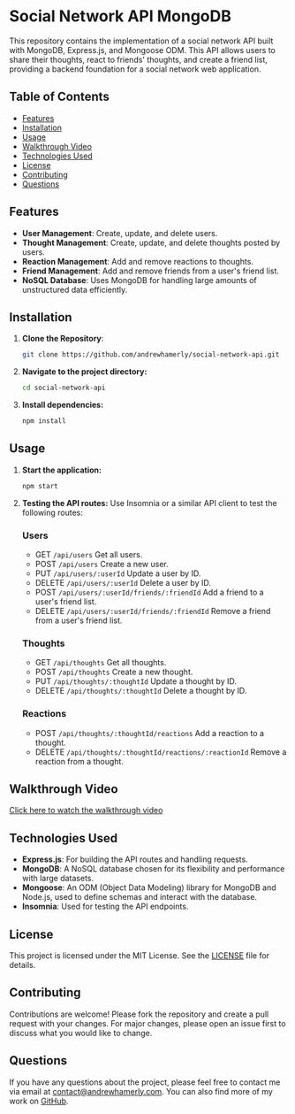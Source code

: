 # Social Network API MongoDB
This repository contains the implementation of a social network API built with MongoDB, Express.js, and Mongoose ODM. This API allows users to share their thoughts, react to friends' thoughts, and create a friend list, providing a backend foundation for a social network web application.

## Table of Contents
- [Features](#features)
- [Installation](#installation)
- [Usage](#usage)
- [Walkthrough Video](#walkthrough-video)
- [Technologies Used](#technologies-used)
- [License](#license)
- [Contributing](#contributing)
- [Questions](#questions)

## Features

- **User Management**: Create, update, and delete users.
- **Thought Management**: Create, update, and delete thoughts posted by users.
- **Reaction Management**: Add and remove reactions to thoughts.
- **Friend Management**: Add and remove friends from a user's friend list.
- **NoSQL Database**: Uses MongoDB for handling large amounts of unstructured data efficiently.

## Installation

1. **Clone the Repository**:
   ```bash
   git clone https://github.com/andrewhamerly/social-network-api.git
   ```

2. **Navigate to the project directory:**
    ```bash
    cd social-network-api
    ```

3. **Install dependencies:**
    ```bash
    npm install
    ```

## Usage

1. **Start the application:**
    ```bash
    npm start
    ```

2. **Testing the API routes:**
    Use Insomnia or a similar API client to test the following routes:
    ### Users
    - GET `/api/users` Get all users.
    - POST `/api/users` Create a new user.
    - PUT `/api/users/:userId` Update a user by ID.
    - DELETE `/api/users/:userId` Delete a user by ID.
    - POST `/api/users/:userId/friends/:friendId` Add a friend to a user's friend list.
    - DELETE `/api/users/:userId/friends/:friendId` Remove a friend from a user's friend list.
    ### Thoughts
    - GET `/api/thoughts` Get all thoughts.
    - POST `/api/thoughts` Create a new thought.
    - PUT `/api/thoughts/:thoughtId` Update a thought by ID.
    - DELETE `/api/thoughts/:thoughtId` Delete a thought by ID.
    ### Reactions
    - POST `/api/thoughts/:thoughtId/reactions` Add a reaction to a thought.
    - DELETE `/api/thoughts/:thoughtId/reactions/:reactionId` Remove a reaction from a thought.

## Walkthrough Video

[Click here to watch the walkthrough video](https://drive.google.com/file/d/1wtbHc_2JTjLM4eJ-wUGBa--nY75Z_LA8/view?usp=sharing)

## Technologies Used

- **Express.js**: For building the API routes and handling requests.
- **MongoDB**: A NoSQL database chosen for its flexibility and performance with large datasets.
- **Mongoose**: An ODM (Object Data Modeling) library for MongoDB and Node.js, used to define schemas and interact with the database.
- **Insomnia**: Used for testing the API endpoints.

## License

This project is licensed under the MIT License. See the [LICENSE](LICENSE) file for details.

## Contributing

Contributions are welcome! Please fork the repository and create a pull request with your changes. For major changes, please open an issue first to discuss what you would like to change.

## Questions

If you have any questions about the project, please feel free to contact me via email at [contact@andrewhamerly.com](mailto:contact@andrewhamerly.com). You can also find more of my work on [GitHub](https://github.com/andrewhamerly).